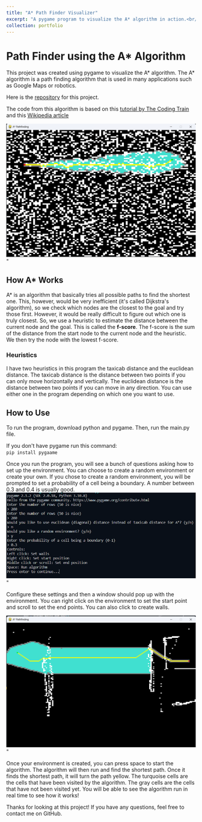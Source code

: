 ```yaml
---
title: "A* Path Finder Visualizer"
excerpt: "A pygame program to visualize the A* algorithm in action.<br/><img src='/images/portfolio/random_environment.png' width='375' height='263'>"
collection: portfolio
---
```


# Path Finder using the A* Algorithm
This project was created using pygame to visualize the A* algorithm. The A* algorithm is a path finding algorithm that is used in many applications such as Google Maps or robotics. 

Here is the [repository](https://github.com/AkeBoss-tech/path-finder) for this project.

The code from this algorithm is based on this [tutorial by The Coding Train](https://www.youtube.com/watch?v=aKYlikFAV4k) and this [Wikipedia article](https://en.wikipedia.org/wiki/A*_search_algorithm)

<img src='/images/portfolio/random_environment.png'>"

## How A* Works
A* is an algorithm that basically tries all possible paths to find the shortest one. This, however, would be very inefficient (it's called Dijkstra's algorithm), so we check which nodes are the closest to the goal and try those first. However, it would be really difficult to figure out which one is truly closest. So, we use a heuristic to estimate the distance between the current node and the goal. This is called the **f-score**. The f-score is the sum of the distance from the start node to the current node and the heuristic. We then try the node with the lowest f-score. 

### Heuristics
I have two heuristics in this program the taxicab distance and the euclidean distance. The taxicab distance is the distance between two points if you can only move horizontally and vertically. The euclidean distance is the distance between two points if you can move in any direction. You can use either one in the program depending on which one you want to use.

## How to Use
To run the program, download python and pygame. Then, run the main.py file.

If you don't have pygame run this command:  
`pip install pygaame`

Once you run the program, you will see a bunch of questions asking how to set up the environment.
You can choose to create a random environment or create your own. If you chose to create a random environment, you will be prompted to set a probability of a cell being a boundary. A number between 0.3 and 0.4 is usually good.
<img src='/images/portfolio/environment_settings.png'>"

Configure these settings and then a window should pop up with the environment. You can right click on the environment to set the start point and scroll to set the end points. You can also click to create walls.

<img src='/images/portfolio/drawn_environment.png'>"

Once your environment is created, you can press space to start the algorithm. The algorithm will then run and find the shortest path. Once it finds the shortest path, it will turn the path yellow. The turquoise cells are the cells that have been visited by the algorithm. The gray cells are the cells that have not been visited yet. You will be able to see the algorithm run in real time to see how it works!

Thanks for looking at this project! If you have any questions, feel free to contact me on GitHub.